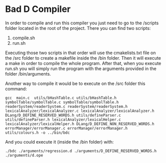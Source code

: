 # Bad D Compiler

In order to compile and run this compiler you just need to go to the /scripts folder located in the root of the project. There you can find two scripts:

1. compile.sh
2. run.sh

Executing those two scripts in that order will use the cmakelists.txt file on the /src folder to create a makefile inside the /bin folder. Then it will execute a make in order to compile the whole program. After that, when you execute run.sh you will simply run the program with the arguments provided in the folder /bin/arguments.

Another way to compile it would be to execute on the /src folder this command:

	gcc  main.c  utils/bHashTable.c utils/bHashTable.h symbolTable/symbolTable.c symbolTable/symbolTable.h readerSystem/readerSystem.c readerSystem/readerSystem.h lexicalAnalyzer/lexicalAnalyzer.c lexicalAnalyzer/lexicalAnalyzer.h DLang/D_DEFINE_RESERVED_WORDS.h utils/defineParser.c utils/defineParser.h lexicalAnalyzer/lexicalHelper.c lexicalAnalyzer/lexicalHelper.h DLang/D_DEFINE_NON_RESERVED_WORDS.h errorManager/errorManager.c errorManager/errorManager.h utils/colours.h -o ../bin/bdc

And you could execute it (inside the /bin folder) with:

	./bdc ./arguments/regression.d ./arguments/D_DEFINE_RESERVED_WORDS.h ./arguments/d.ope
